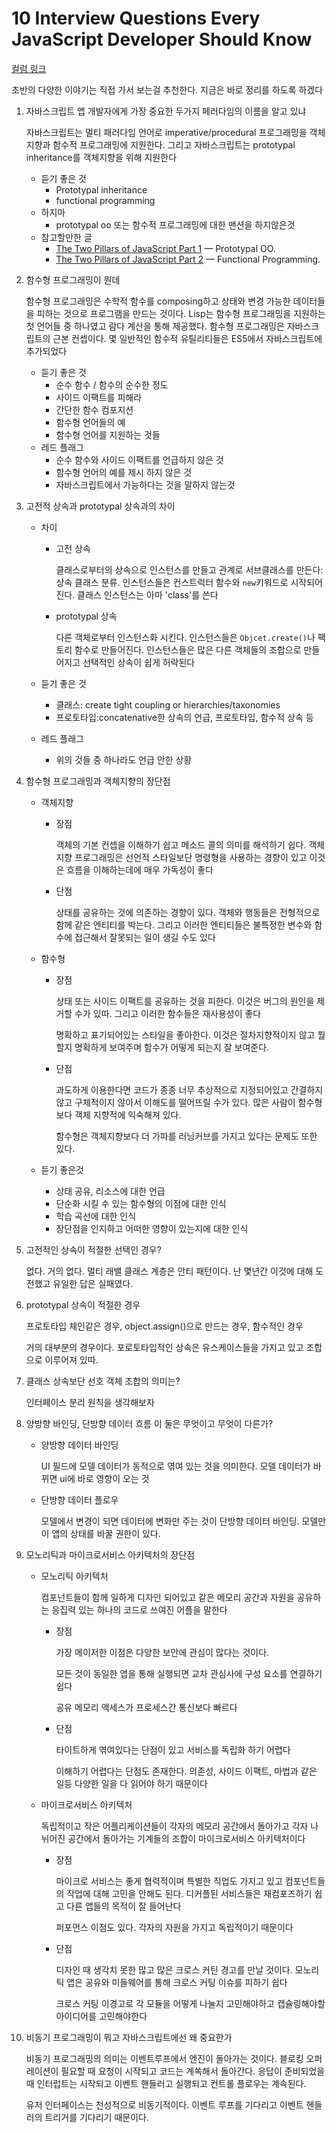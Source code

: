 # 10 Interview Questions Every JavaScript Developer Should Know

[컬럼 링크](https://medium.com/javascript-scene/10-interview-questions-every-javascript-developer-should-know-6fa6bdf5ad95)

초반의 다양한 이야기는 직접 가서 보는걸 추천한다. 지금은 바로 정리를 하도록 하겠다

1. 자바스크립트 앱 개발자에게 가장 중요한 두가지 페러다임의 이름을 알고 있냐

   자바스크립트는 멀티 패러다임 언어로 imperative/procedural 프로그래밍을 객체지향과 함수적 프로그래밍에 지원한다. 그리고 자바스크립트는 prototypal inheritance를 객체지향을 위해 지원한다

   - 듣기 좋은 것
     - Prototypal inheritance
     - functional programming
   - 하지마
     - prototypal oo 또는 함수적 프로그래밍에 대한 맨션을 하지않은것
   - 참고할만한 글
     - [The Two Pillars of JavaScript Part 1](https://medium.com/javascript-scene/the-two-pillars-of-javascript-ee6f3281e7f3) — Prototypal OO.
     - [The Two Pillars of JavaScript Part 2](https://medium.com/javascript-scene/the-two-pillars-of-javascript-pt-2-functional-programming-a63aa53a41a4) — Functional Programming.

2. 함수형 프로그래밍이 뭔데

   함수형 프로그래밍은 수학적 함수를 composing하고 상태와 변경 가능한 데이터들을 피하는 것으로 프로그램을 만드는 것이다. Lisp는 함수형 프로그래밍을 지원하는 첫 언어들 중 하나였고 람다 계산을 통해 제공했다. 함수형 프로그래밍은 자바스크립트의 근본 컨셉이다. 몇 일반적인 함수적 유틸리티들은 ES5에서 자바스크립트에 추가되었다

   - 듣기 좋은 것
     - 순수 함수 / 함수의 순수한 정도
     - 사이드 이팩트를 피해라
     - 간단한 함수 컴포지션
     - 함수형 언어들의 예
     - 함수형 언어를 지원하는 것들
   - 레드 플래그
     - 순수 함수와 사이드 이팩트를 언급하지 않은 것
     - 함수형 언어의 예를 제시 하지 않은 것
     - 자바스크립트에서 가능하다는 것을 말하지 않는것

3. 고전적 상속과 prototypal 상속과의 차이

   - 차이
     - 고전 상속

       클래스로부터의 상속으로 인스턴스를 만들고 관계로 서브클래스를 만든다: 상속 클래스 분류. 인스턴스들은 컨스트럭터 함수와 `new`키워드로 시작되어진다. 클래스 인스턴스는 아마 'class'를 쓴다

     - prototypal 상속

       다른 객체로부터 인스턴스화 시킨다. 인스턴스들은 `Objcet.create()`나 팩토리 함수로 만들어진다. 인스턴스들은 많은 다른 객체들의 조합으로 만들어지고 선택적인 상속이 쉽게 허락된다

   - 듣기 좋은 것
     - 클래스: create tight coupling or hierarchies/taxonomies
     - 프로토타입:concatenative한 상속의 언급, 프로토타입, 함수적 상속 등
   - 레드 플래그
     - 위의 것들 중 하나라도 언급 안한 상황

4. 함수형 프로그래밍과 객체지향의 장단점

   - 객체지향 

     - 장점

       객체의 기본 컨셉을 이해하기 쉽고 메소드 콜의 의미를 해석하기 쉽다. 객체 지향 프로그래밍은 선언적 스타일보단 명령형을 사용하는 경향이 있고 이것은 흐름을 이해하는데에 매우 가독성이 좋다

     - 단점

       상태를 공유하는 것에 의존하는 경향이 있다. 객체와 행동들은 전형적으로 함께 같은 엔티티를 박는다. 그리고 이러한 엔티티들은 불특정한 변수와 함수에 접근해서 잘못되는 일이 생길 수도 있다

   - 함수형

     - 장점

       상태 또는 사이드 이팩트를 공유하는 것을 피한다. 이것은 버그의 원인을 제거할 수가 있따. 그리고 이러한 함수들은 재사용성이 좋다

       명확하고 표기되어있는 스타일을 좋아한다. 이것은 절차지향적이지 않고 뭘 할지 명확하게 보여주며 함수가 어떻게 되는지 잘 보여준다. 

     - 단점

       과도하게 이용한다면 코드가 종종 너무 추상적으로 지정되어있고 간결하지 않고 구체적이지 않아서 이해도를 떨어뜨릴 수가 있다. 많은 사람이 함수형보다 객체 지향적에 익숙해져 있다.

       함수형은 객체지향보다 더 가파를 러닝커브를 가지고 있다는 문제도 또한 있다.

   - 듣기 좋은것

     - 상태 공유, 리소스에 대한 언급
     - 단순화 시킬 수 있는 함수형의 이점에 대한 인식
     - 학습 곡선에 대한 인식
     - 장단점을 인지하고 어떠한 영향이 있는지에 대한 인식

5. 고전적인 상속이 적절한 선택인 경우?

   없다. 거의 없다. 멀티 래밸 클래스 계층은 안티 패턴이다. 난 몇년간 이것에 대해 도전했고 유일한 답은 실패였다.

6. prototypal 상속이 적절한 경우

   프로토타입 체인같은 경우, object.assign()으로 만드는 경우, 함수적인 경우

   거의 대부분의 경우이다. 포로토타입적인 상속은 유스케이스들을 가지고 있고 조합으로 이루어져 있따.

7. 클래스 상속보단 선호 객체 조합의 의미는?

   인터페이스 분리 원칙을 생각해보자

8. 양방향 바인딩, 단방향 데이터 흐름 이 둘은 무엇이고 무엇이 다른가?

   - 양방향 데이터 바인딩

     UI 필드에 모델 데이터가 동적으로 엮여 있는 것을 의미한다. 모델 데이터가 바뀌면 ui에 바로 영향이 오는 것

   - 단방향 데이터 플로우

     모델에서 변경이 되면 데이터에 변화만 주는 것이 단방향 데이터 바인딩. 모델만이 앱의 상태를 바꿀 권한이 있다. 

9. 모노리틱과 마이크로서비스 아키텍처의 장단점

   - 모노리틱 아키텍처

     컴포넌트들이 함께 일하게 디자인 되어있고 같은 메모리 공간과 자원을 공유하는 응집력 있는 하나의 코드로 쓰여진 어플을 말한다

     - 장점

       가장 메이저한 이점은 다양한 보안에 관심이 많다는 것이다.

       모든 것이 동일한 앱을 통해 실행되면 교차 관심사에 구성 요소를 연결하기 쉽다

       공유 메모리 액세스가 프로세스간 통신보다 빠르다

     - 단점

       타이트하게 엮여있다는 단점이 있고 서비스를 독립화 하기 어렵다

       이해하기 어렵다는 단점도 존재한다. 의존성, 사이드 이팩트, 마법과 같은 일등 다양한 일을 다 읽어야 하기 때문이다

   - 마이크로서비스 아키텍처

     독립적이고 작은 어플리케이션들이 각자의 메모리 공간에서 돌아가고 각자 나뉘어진 공간에서 돌아가는 기계들의 조합이 마이크로서비스 아키텍처이다

     - 장점

       마이크로 서비스는 좋게 협력적이며 특별한 직업도 가지고 있고 컴포넌트들의 작업에 대해 고민을 안해도 된다. 디커플된 서비스들은 재컴포즈하기 쉽고 다른 앱들의 목적이 잘 들어난다

       퍼포먼스 이점도 있다. 각자의 자원을 가지고 독립적이기 때문이다

     - 단점

       디자인 때 생각치 못한 많고 많은 크로스 커틴 경고를 만날 것이다. 모노리틱 앱은 공유와 미들웨어를 통해 크로스 커팅 이슈를 피하기 쉽다

       크로스 커팅 이경고로 각 모듈을 어떻게 나눌지 고민해야하고 캡슐링해야할 아이디어를 고민해야한다

10. 비동기 프로그래밍이 뭐고 자바스크립트에선 왜 중요한가

    비동기 프로그래밍의 의미는 이벤트루프에서 엔진이 돌아가는 것이다. 블로킹 오퍼레이션이 필요할 때 요청이 시작되고 코드는 계쏙해서 돌아간다. 응답이 준비되었을때 인터럽트는 시작되고 이벤트 핸들러고 실행되고 컨트롤 플로우는 계속된다.

    유저 인터페이스는 천성적으로 비동기적이다. 이벤트 루프를 기다리고 이벤트 헨들러의 트리거를 기다리기 때문이다.

    